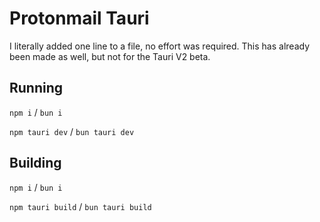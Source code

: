 # Protonmail Tauri
I literally added one line to a file, no effort was required. This has already been made as well, but not for the Tauri V2 beta.

## Running
`npm i` / `bun i`

`npm tauri dev` / `bun tauri dev`

## Building
`npm i` / `bun i`

`npm tauri build` / `bun tauri build`
